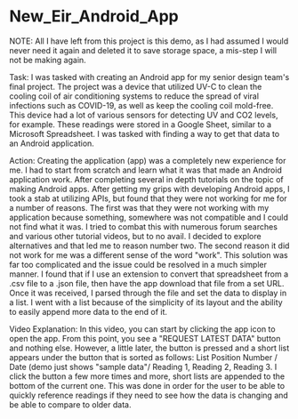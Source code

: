 # New_Eir_Android_App

NOTE: All I have left from this project is this demo, as I had assumed I would never need it again and deleted it to save storage space, a mis-step I will not be making again.

Task: I was tasked with creating an Android app for my senior design team's final project. The project was a device that utilized UV-C to clean the cooling coil of air conditioning systems to reduce the spread of viral infections such as COVID-19, as well as keep the cooling coil mold-free. This device had a lot of various sensors for detecting UV and CO2 levels, for example. These readings were stored in a Google Sheet, similar to a Microsoft Spreadsheet. I was tasked with finding a way to get that data to an Android application.

Action: Creating the application (app) was a completely new experience for me. I had to start from scratch and learn what it was that made an Android application work. After completing several in depth tutorials on the topic of making Android apps. After getting my grips with developing Android apps, I took a stab at utilizing APIs, but found that they were not working for me for a number of reasons. 
The first was that they were not working with my application because something, somewhere was not compatible and I could not find what it was. I tried to combat this with numerous forum searches and various other tutorial videos, but to no avail. I decided to explore alternatives and that led me to reason number two. The second reason it did not work for me was a different sense of the word "work". This solution was far too complicated and the issue could be resolved in a much simpler manner. 
I found that if I use an extension to convert that spreadsheet from a .csv file to a .json file, then have the app download that file from a set URL. Once it was received, I parsed through the file and set the data to display in a list. I went with a list because of the simplicity of its layout and the ability to easily append more data to the end of it.

  Video Explanation: In this video, you can start by clicking the app icon to open the app. From this point, you see a "REQUEST LATEST DATA" button and nothing else. However, a little later, the button is pressed and a short list appears under the button that is sorted as follows: List Position Number / Date (demo just shows "sample data"/ Reading 1, Reading 2, Reading 3. I click the button a few more times and more, short lists are appended to the bottom of the current one. This was done in order for the user to be able to quickly reference readings if they need to see how the data is changing and be able to compare to older data.

